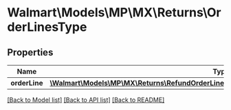 # Walmart\Models\MP\MX\Returns\OrderLinesType

## Properties

Name | Type | Description | Notes
------------ | ------------- | ------------- | -------------
**orderLine** | [**\Walmart\Models\MP\MX\Returns\RefundOrderLinesRequestOrderRefundOrderLinesOrderLineInner[]**](RefundOrderLinesRequestOrderRefundOrderLinesOrderLineInner.md) |  | [optional]


[[Back to Model list]](./) [[Back to API list]](../../../../../README.md#supported-apis) [[Back to README]](../../../../../README.md)
